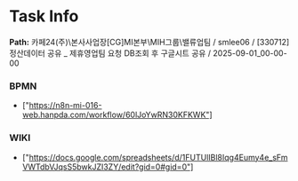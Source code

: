 # Task Info

**Path:** 카페24(주)\본사사업장\[CG]MI본부\MIH그룹\밸류업팀 / smlee06 / [330712] 정산데이터 공유 _ 제휴영업팀 요청 DB조회 후 구글시트 공유 / 2025-09-01_00-00-00

### BPMN
- ["https://n8n-mi-016-web.hanpda.com/workflow/60lJoYwRN30KFKWK"]

### WIKI
- ["https://docs.google.com/spreadsheets/d/1FUTUlIBl8Iqg4Eumy4e_sFmVWTdbVJqsS5bwkJZI3ZY/edit?gid=0#gid=0"]

